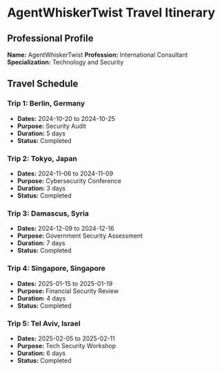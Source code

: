 # AgentWhiskerTwist Travel Itinerary

## Professional Profile
**Name:** AgentWhiskerTwist
**Profession:** International Consultant
**Specialization:** Technology and Security

## Travel Schedule

### Trip 1: Berlin, Germany
- **Dates:** 2024-10-20 to 2024-10-25
- **Purpose:** Security Audit
- **Duration:** 5 days
- **Status:** Completed

### Trip 2: Tokyo, Japan
- **Dates:** 2024-11-06 to 2024-11-09
- **Purpose:** Cybersecurity Conference
- **Duration:** 3 days
- **Status:** Completed

### Trip 3: Damascus, Syria
- **Dates:** 2024-12-09 to 2024-12-16
- **Purpose:** Government Security Assessment
- **Duration:** 7 days
- **Status:** Completed

### Trip 4: Singapore, Singapore
- **Dates:** 2025-01-15 to 2025-01-19
- **Purpose:** Financial Security Review
- **Duration:** 4 days
- **Status:** Completed

### Trip 5: Tel Aviv, Israel
- **Dates:** 2025-02-05 to 2025-02-11
- **Purpose:** Tech Security Workshop
- **Duration:** 6 days
- **Status:** Completed

